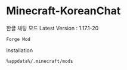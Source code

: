 # Minecraft-KoreanChat

한글 채팅 모드 Latest Version : 1.17.1-20

`Forge Mod`

Installation

`%appdata%/.minecraft/mods`
